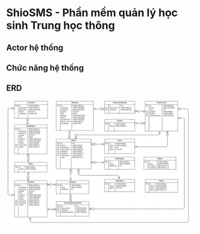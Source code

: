 # ShioSMS - Phần mềm quản lý học sinh Trung học thông

## Actor hệ thống

## Chức năng hệ thống

## ERD

![ShioSMS-ERD](/screenshot/ShioSMS-ERD.png)


